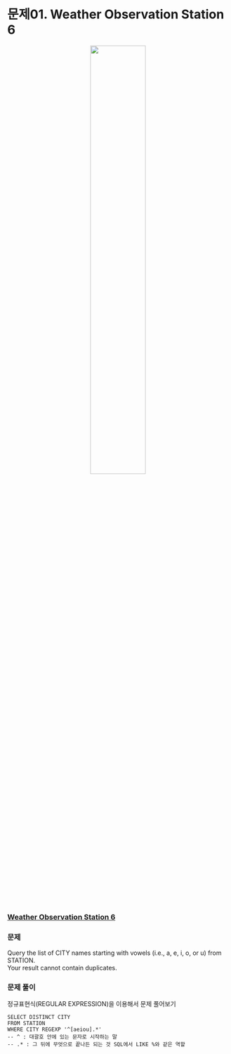 # 문제01. Weather Observation Station 6
<center><img src="https://upload.wikimedia.org/wikipedia/commons/thumb/0/0a/LeetCode_Logo_black_with_text.svg/458px-LeetCode_Logo_black_with_text.svg.png?20200122084501" width="50%" height="50%"></center>

### [Weather Observation Station 6](https://www.hackerrank.com/challenges/weather-observation-station-6/problem?isFullScreen=true)

### 문제
Query the list of CITY names starting with vowels (i.e., a, e, i, o, or u) from STATION. <br>
Your result cannot contain duplicates.


### 문제 풀이
정규표현식(REGULAR EXPRESSION)을 이용해서 문제 풀어보기
```Mysql
SELECT DISTINCT CITY
FROM STATION
WHERE CITY REGEXP '^[aeiou].*'
-- ^ : 대괄호 안에 있는 문자로 시작하는 말
-- .* : 그 뒤에 무엇으로 끝나든 되는 것 SQL에서 LIKE %와 같은 역할
```
